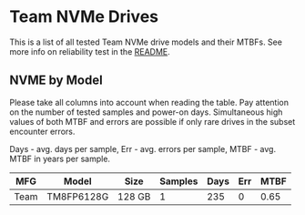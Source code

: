 Team NVMe Drives
================

This is a list of all tested Team NVMe drive models and their MTBFs. See more
info on reliability test in the [README](https://github.com/linuxhw/EnterpriseDrive).

NVME by Model
------------

Please take all columns into account when reading the table. Pay attention on the
number of tested samples and power-on days. Simultaneous high values of both MTBF
and errors are possible if only rare drives in the subset encounter errors.

Days - avg. days per sample,
Err  - avg. errors per sample,
MTBF - avg. MTBF in years per sample.

| MFG       | Model              | Size   | Samples | Days  | Err   | MTBF |
|-----------|--------------------|--------|---------|-------|-------|------|
| Team      | TM8FP6128G         | 128 GB | 1       | 235   | 0     | 0.65   |
